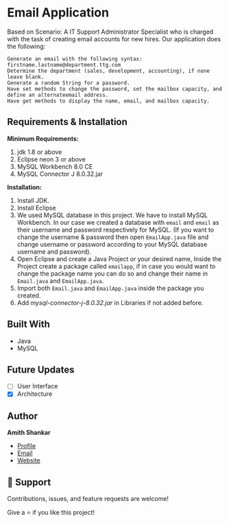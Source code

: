 <h1 align="left">Email Application</h1>

<p align="left">Based on Scenario: A IT Support Administrator Specialist who is charged with the task of creating email accounts for new hires.
Our application does the following:</p>
 
```
Generate an email with the following syntax: firstname.lastname@department.ttg.com
Determine the department (sales, development, accounting), if none leave blank.
Generate a random String for a password.
Have set methods to change the password, set the mailbox capacity, and define an alternateemail address.
Have get methods to display the name, email, and mailbox capacity.
```

Requirements & Installation
---------------------------
**Minimum Requirements:**
1. jdk 1.8 or above
2. Eclipse neon 3 or above
3. MySQL Workbench 8.0 CE
4. MySQL Connector J 8.0.32.jar

**Installation:**

1. Install JDK.
2. Install Eclipse
3. We used MySQL database in this project. We have to install  MySQL Workbench. In our case we created a database with `email` and `email` as their username and password respectively for MySQL. (If you want to change the username & password then open `EmailApp.java` file and change username or  password according to your MySQL database username and password).
4. Open Eclipse and create a Java Project or your desired name, Inside the Project create a package called `emailapp`, if in case you would want to change the package name you can do so and change their name in `Email.java` and `EmailApp.java`.
5. Import both `Email.java` and `EmailApp.java` inside the package you created.
6. Add *mysql-connector-j-8.0.32.jar* in Libraries if not added before.

## Built With

- Java
- MySQL

## Future Updates

- [ ] User Interface
- [x] Architecture

## Author

**Amith Shankar**

- [Profile](https://github.com/AmithShankar "Amith Shankar")
- [Email](mailto:amithshankarkm2@gmail.com?subject=Hi "Hi!")
- [Website](https://amithshankarkm.in.net/ "Welcome")

## 🤝 Support

Contributions, issues, and feature requests are welcome!

Give a ⭐️ if you like this project!
